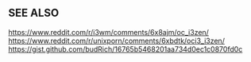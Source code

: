 ## SEE ALSO
https://www.reddit.com/r/i3wm/comments/6x8ajm/oc_i3zen/  
https://www.reddit.com/r/unixporn/comments/6xbdtk/oci3_i3zen/  
https://gist.github.com/budRich/16765b5468201aa734d0ec1c0870fd0c  


